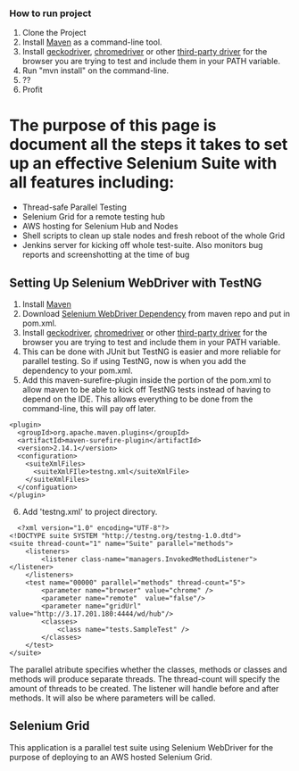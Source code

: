 ### How to run project
1. Clone the Project
2. Install [Maven](https://www.javahelps.com/2017/10/install-apache-maven-on-linux.html) as a command-line tool.
3. Install [geckodriver](https://github.com/mozilla/geckodriver/), [chromedriver](https://sites.google.com/a/chromium.org/chromedriver/) or other [third-party driver](https://www.seleniumhq.org/download/) for the browser you are trying to test and include them in your PATH variable.
4. Run "mvn install" on the command-line.
5. ??
6. Profit

# The purpose of this page is document all the steps it takes to set up an effective Selenium Suite with all features including:
- Thread-safe Parallel Testing
- Selenium Grid for a remote testing hub
- AWS hosting for Selenium Hub and Nodes
- Shell scripts to clean up stale nodes and fresh reboot of the whole Grid
- Jenkins server for kicking off whole test-suite. Also monitors bug reports and screenshotting at the time of bug

## Setting Up Selenium WebDriver with TestNG
1. Install [Maven](https://www.javahelps.com/2017/10/install-apache-maven-on-linux.html)
2. Download [Selenium WebDriver Dependency](https://mvnrepository.com/artifact/org.seleniumhq.selenium/selenium-java) from maven repo and put in pom.xml.
3. Install [geckodriver](https://github.com/mozilla/geckodriver/), [chromedriver](https://sites.google.com/a/chromium.org/chromedriver/) or other [third-party driver](https://www.seleniumhq.org/download/) for the browser you are trying to test and include them in your PATH variable.
4. This can be done with JUnit but TestNG is easier and more reliable for parallel testing. So if using TestNG, now is when you add the dependency to your pom.xml.
5. Add this maven-surefire-plugin inside the <plugins> portion of the pom.xml to allow maven to be able to kick off TestNG tests instead of having to depend on the IDE. This allows everything to be done from the command-line, this will pay off later.
```
<plugin>
  <groupId>org.apache.maven.plugins</groupId>
  <artifactId>maven-surefire-plugin</artifactId>
  <version>2.14.1</version>
  <configuration>
    <suiteXmlFiles>
      <suiteXmlFIle>testng.xml</suiteXmlFile>
    </suiteXmlFiles>
  </configuation>
</plugin>
  ```
6. Add 'testng.xml' to project directory.
```
  <?xml version="1.0" encoding="UTF-8"?>
<!DOCTYPE suite SYSTEM "http://testng.org/testng-1.0.dtd">
<suite thread-count="1" name="Suite" parallel="methods">
	<listeners>
		<listener class-name="managers.InvokedMethodListener"></listener>
	</listeners>
	<test name="00000" parallel="methods" thread-count="5">
		<parameter name="browser" value="chrome" />
		<parameter name="remote"  value="false"/>
		<parameter name="gridUrl" value="http://3.17.201.180:4444/wd/hub"/>
		<classes>
			<class name="tests.SampleTest" /> 
		</classes>
	</test>
</suite>
```
The parallel atribute specifies whether the classes, methods or classes and methods will produce separate threads. The thread-count will specify the amount of threads to be created. The listener will handle before and after methods. It will also be where parameters will be called. 
  
## Selenium Grid

This application is a parallel test suite using Selenium WebDriver for the purpose of deploying to an AWS hosted Selenium Grid. 


